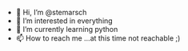 - 👋 Hi, I’m @stemarsch
- 👀 I’m interested in everything
- 🌱 I’m currently learning python 
- 📫 How to reach me ...at this time not reachable ;)

<!---
stemarsch/stemarsch is a ✨ special ✨ repository because its `README.md` (this file) appears on your GitHub profile.
You can click the Preview link to take a look at your changes.
--->
